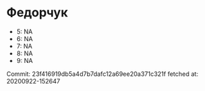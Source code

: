 # Федорчук
- 5: NA
- 6: NA
- 7: NA
- 8: NA
- 9: NA

Commit: 23f416919db5a4d7b7dafc12a69ee20a371c321f
 fetched at: 20200922-152647
